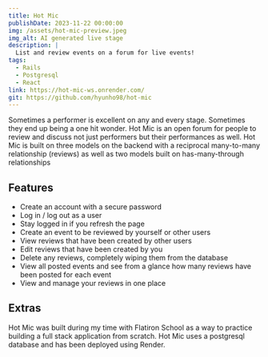 ```yaml
---
title: Hot Mic
publishDate: 2023-11-22 00:00:00
img: /assets/hot-mic-preview.jpeg
img_alt: AI generated live stage
description: |
  List and review events on a forum for live events!
tags:
  - Rails
  - Postgresql
  - React
link: https://hot-mic-ws.onrender.com/
git: https://github.com/hyunho98/hot-mic
---
```


Sometimes a performer is excellent on any and every stage. Sometimes they end up being a one hit wonder. Hot Mic is an open forum for people to review and discuss not just performers but their performances as well. Hot Mic is built on three models on the backend with a reciprocal many-to-many relationship (reviews) as well as two models built on has-many-through relationships

## Features
- Create an account with a secure password
- Log in / log out as a user
- Stay logged in if you refresh the page
- Create an event to be reviewed by yourself or other users
- View reviews that have been created by other users
- Edit reviews that have been created by you
- Delete any reviews, completely wiping them from the database
- View all posted events and see from a glance how many reviews have been posted for each event
- View and manage your reviews in one place

## Extras

Hot Mic was built during my time with Flatiron School as a way to practice building a full stack application from scratch. Hot Mic uses a postgresql database and has been deployed using Render.
